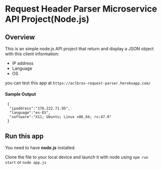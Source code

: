 # Request Header Parser Microservice API Project(Node.js)

## Overview
  This is an simple node.js API project that return
  and display a JSON object with this client information:
 
  - IP address
  - Language
  - OS
  
you  can test this app at ```https://aclbros-request-parser.herokuapp.com/```

#### Sample Output
```
 {
  "ipaddress":"176.222.71.95",
  "language":"es-ES",
  "software":"X11; Ubuntu; Linux x86_64; rv:47.0"
 }
```
## Run this app

You need to have **node.js** installed.

Clone the file to your local device and launch it with node using  ```npm run start``` or ```node app.js```